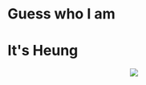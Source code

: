  # Guess who I am
  # It's Heung 
  <p align="center">
 <img src="https://user-images.githubusercontent.com/80873447/162562497-3bd27638-6ca6-46fd-b8d7-17b6ceab98e3.gif">
 </p>
